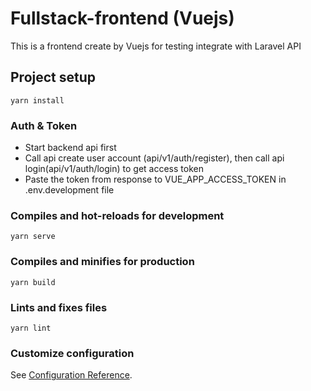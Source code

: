 # Fullstack-frontend (Vuejs)
This is a frontend create by Vuejs for testing integrate with Laravel API
## Project setup
```
yarn install
```

### Auth & Token
- Start backend api first
- Call api create user account (api/v1/auth/register), then call api login(api/v1/auth/login) to get access token
- Paste the token from response to VUE_APP_ACCESS_TOKEN in .env.development file 

### Compiles and hot-reloads for development
```
yarn serve
```

### Compiles and minifies for production
```
yarn build
```

### Lints and fixes files
```
yarn lint
```

### Customize configuration
See [Configuration Reference](https://cli.vuejs.org/config/).
